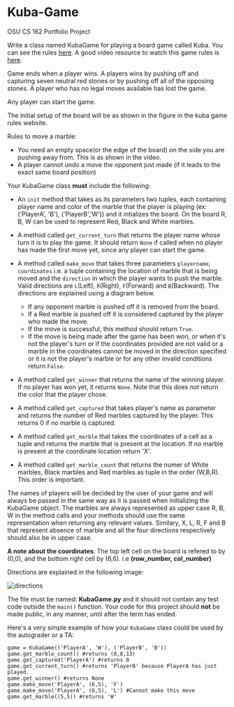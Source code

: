# Kuba-Game
OSU CS 162 Portfolio Project 


Write a class named KubaGame for playing a board game called Kuba. You can see the rules [here](https://sites.google.com/site/boardandpieces/list-of-games/kuba).
A good video resource to watch this game rules is [here](https://www.youtube.com/watch?v=XglqkfzsXYc).

Game ends when a player wins. A players wins by pushing off and capturing seven neutral red stones or by pushing off all of the opposing stones. A player who has no legal moves available has lost the game.

Any player can start the game.

The initial setup of the board will be as shown in the figure in the kuba game rules website. 

Rules to move a marble:
- You need an empty space(or the edge of the board) on the side you are pushing away from. This is as shown in the video.
- A player cannot undo a move the opponent just made (if it leads to the exact same board position)

Your KubaGame class **must** include the following:

* An `init` method that takes as its parameters two tuples, each containing player name and color of the marble that the player is playing (ex: ('PlayerA', 'B'), ('PlayerB','W')) and it intializes the board. On the board R, B, W can be used to represent Red, Black and White marbles. 

* A method called `get_current_turn` that returns the player name whose turn it is to play the game. It should return `None` if called when no player has made the first move yet, since any player can start the game.

* A method called `make_move` that takes three parameters `playername`, `coordinates` i.e. a tuple containing the location of marble that is being moved and the `direction` in which the player wants to push the marble. Valid directions are `L`(Left), `R`(Right), `F`(Forward) and `B`(Backward). The directions are explained using a diagram below.
  - If any opponent marble is pushed off it is removed from the board. 
  - If a Red marble is pushed off it is considered captured by the player who made the move. 
  - If the move is successful, this method should return `True`. 
  - If the move is being made after the game has been won, or when it's not the player's turn or if the coordinates provided are not valid or a marble in the coordinates cannot be moved in the direction specified or it is not the player's marble or for any other invalid conditions return `False`.  

* A method called `get_winner` that returns the name of the winning player. If no player has won yet, it returns `None`. Note that this does *not* return the color that the player chose.

* A method called `get_captured` that takes player's name as parameter and returns the number of Red marbles captured by the player. This returns 0 if no marble is captured.

* A method called `get_marble` that takes the coordinates of a cell as a tuple and returns the marble that is present at the location. If no marble is present at the coordinate location return 'X'.

* A method called `get_marble_count` that returns the numer of White marbles, Black marbles and Red marbles as tuple in the order (W,B,R). This order is important.

The names of players will be decided by the user of your game and will always be passed in the same way as it is passed when initializing the KubaGame object. The marbles are always represented as upper case R, B, W in the method calls and your methods should use the same representation when returning any relevant values. Similary, X, L, R, F and B that represent absence of marble and all the four directions respectively should also be in upper case.

**A note about the coordinates**: The top left cell on the board is refered to by (0,0),  and the bottom right cell by (6,6). i.e **(row_number, col_number)**

Directions are explained in the following image:

![directions](https://user-images.githubusercontent.com/32501313/117386394-b08b1180-ae9b-11eb-9779-9bbd8531c91d.PNG)

The file must be named: **KubaGame.py** and it should not contain any test code outside the `main()` function. Your code for this project should **not** be made public, in any manner, until after the term has ended.

Here's a very simple example of how your `KubaGame` class could be used by the autograder or a TA:
```
game = KubaGame(('PlayerA', 'W'), ('PlayerB', 'B'))
game.get_marble_count() #returns (8,8,13)
game.get_captured('PlayerA') #returns 0
game.get_current_turn() #returns 'PlayerB' because PlayerA has just played.
game.get_winner() #returns None
game.make_move('PlayerA', (6,5), 'F')
game.make_move('PlayerA', (6,5), 'L') #Cannot make this move
game.get_marble((5,5)) #returns 'W'
```
